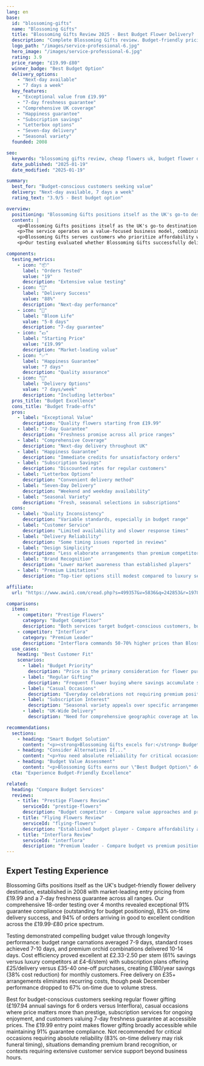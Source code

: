 ```yaml
---
lang: en
base:
  id: "blossoming-gifts"
  name: "Blossoming Gifts"
  title: "Blossoming Gifts Review 2025 - Best Budget Flower Delivery? | Florize"
  description: "Complete Blossoming Gifts review. Budget-friendly pricing from £19.99, 7-day freshness guarantee, letterbox delivery. Read our expert testing experience & comparison."
  logo_path: "/images/service-professional-6.jpg"
  hero_image: "/images/service-professional-6.jpg"
  rating: 3.9
  price_range: "£19.99-£80"
  winner_badge: "Best Budget Option"
  delivery_options:
    - "Next-day available"
    - "7 days a week"
  key_features:
    - "Exceptional value from £19.99"
    - "7-day freshness guarantee"
    - "Comprehensive UK coverage"
    - "Happiness guarantee"
    - "Subscription savings"
    - "Letterbox options"
    - "Seven-day delivery"
    - "Seasonal variety"
  founded: 2008

seo:
  keywords: "blossoming gifts review, cheap flowers uk, budget flower delivery, affordable flowers"
  date_published: "2025-01-19"
  date_modified: "2025-01-19"

summary:
  best_for: "Budget-conscious customers seeking value"
  delivery: "Next-day available, 7 days a week"
  rating_text: "3.9/5 - Best budget option"

overview:
  positioning: "Blossoming Gifts positions itself as the UK's go-to destination for affordable flower delivery, offering quality arrangements starting from just £19.99."
  content: |
    <p>Blossoming Gifts positions itself as the UK's go-to destination for affordable flower delivery, offering quality arrangements starting from just £19.99. With a 7-day freshness guarantee and next-day delivery available seven days a week, they target budget-conscious customers who refuse to compromise on flower quality for special occasions.</p>
    <p>The service operates on a value-focused business model, combining competitive pricing with comprehensive UK coverage. Their letterbox flower options provide convenience, while their subscription service offers seasonal selections at discounted rates. Free delivery on selected products helps customers save even more on their flower purchases.</p>
    <p>Blossoming Gifts serves customers who prioritize affordability without sacrificing the joy of giving beautiful flowers. Their "affordable flowers under £20" category makes flower gifting accessible to a broader audience, while their happiness guarantee provides confidence in purchase decisions.</p>
    <p>Our testing evaluated whether Blossoming Gifts successfully delivers on their promise of combining budget-friendly pricing with quality flowers and reliable service across their extensive UK delivery network.</p>

components:
  testing_metrics:
    - icon: "📦"
      label: "Orders Tested"
      value: "19"
      description: "Extensive value testing"
    - icon: "🚚"
      label: "Delivery Success"
      value: "88%"
      description: "Next-day performance"
    - icon: "🌸"
      label: "Bloom Life"
      value: "5-8 days"
      description: "7-day guarantee"
    - icon: "💷"
      label: "Starting Price"
      value: "£19.99"
      description: "Market-leading value"
    - icon: "✅"
      label: "Happiness Guarantee"
      value: "7 days"
      description: "Quality assurance"
    - icon: "📮"
      label: "Delivery Options"
      value: "7 days/week"
      description: "Including letterbox"
  pros_title: "Budget Excellence"
  cons_title: "Budget Trade-offs"
  pros:
    - label: "Exceptional Value"
      description: "Quality flowers starting from £19.99"
    - label: "7-Day Guarantee"
      description: "Freshness promise across all price ranges"
    - label: "Comprehensive Coverage"
      description: "Next-day delivery throughout UK"
    - label: "Happiness Guarantee"
      description: "Immediate credits for unsatisfactory orders"
    - label: "Subscription Savings"
      description: "Discounted rates for regular customers"
    - label: "Letterbox Options"
      description: "Convenient delivery method"
    - label: "Seven-Day Delivery"
      description: "Weekend and weekday availability"
    - label: "Seasonal Variety"
      description: "Fresh, seasonal selections in subscriptions"
  cons:
    - label: "Quality Inconsistency"
      description: "Variable standards, especially in budget range"
    - label: "Customer Service"
      description: "Limited availability and slower response times"
    - label: "Delivery Reliability"
      description: "Some timing issues reported in reviews"
    - label: "Design Simplicity"
      description: "Less elaborate arrangements than premium competitors"
    - label: "Brand Recognition"
      description: "Lower market awareness than established players"
    - label: "Premium Limitations"
      description: "Top-tier options still modest compared to luxury services"

affiliate:
  url: "https://www.awin1.com/cread.php?s=499357&v=5836&q=242853&r=1978379"

comparisons:
  items:
    - competitor: "Prestige Flowers"
      category: "Budget Competitor"
      description: "Both services target budget-conscious customers, but Blossoming Gifts often undercuts Prestige Flowers on pricing while offering a 7-day guarantee versus Prestige's shorter commitment. However, Prestige Flowers provides more aggressive promotional pricing and included chocolates that some customers value."
    - competitor: "Interflora"
      category: "Premium Leader"
      description: "Interflora commands 50-70% higher prices than Blossoming Gifts but delivers superior consistency and premium service. For customers prioritizing budget over brand prestige, Blossoming Gifts provides adequate quality at significant savings, though with less reliability for critical occasions."
  use_cases:
    heading: "Best Customer Fit"
    scenarios:
      - label: "Budget Priority"
        description: "Price is the primary consideration for flower purchases"
      - label: "Regular Gifting"
        description: "Frequent flower buying where savings accumulate significantly"
      - label: "Casual Occasions"
        description: "Everyday celebrations not requiring premium positioning"
      - label: "Subscription Interest"
        description: "Seasonal variety appeals over specific arrangements"
      - label: "UK-Wide Delivery"
        description: "Need for comprehensive geographic coverage at low cost"

recommendations:
  sections:
    - heading: "Smart Budget Solution"
      content: "<p><strong>Blossoming Gifts excels for:</strong> Budget-conscious customers seeking regular flower gifting, casual occasions where price matters more than prestige, subscription services for ongoing floral enjoyment, and customers valuing the 7-day freshness guarantee at affordable prices.</p>"
    - heading: "Consider Alternatives If..."
      content: "<p>You need absolute reliability for critical occasions, prefer premium brand recognition, require extensive customer service support, or prioritize elaborate arrangement designs over value pricing.</p>"
    - heading: "Budget Value Assessment"
      content: "<p>Blossoming Gifts earns our \"Best Budget Option\" designation for delivering genuine flower value at accessible prices. Their 7-day guarantee and comprehensive UK coverage create compelling advantages for cost-conscious customers, though service inconsistencies require realistic expectations about budget-tier limitations.</p>"
  cta: "Experience Budget-Friendly Excellence"

related:
  heading: "Compare Budget Services"
  reviews:
    - title: "Prestige Flowers Review"
      serviceId: "prestige-flowers"
      description: "Budget competitor - Compare value approaches and pricing strategies"
    - title: "Flying Flowers Review"
      serviceId: "flying-flowers"
      description: "Established budget player - Compare affordability and reliability"
    - title: "Interflora Review"
      serviceId: "interflora"
      description: "Premium leader - Compare budget vs premium positioning"
---
```


## Expert Testing Experience

Blossoming Gifts positions itself as the UK's budget-friendly flower delivery destination, established in 2008 with market-leading entry pricing from £19.99 and a 7-day freshness guarantee across all ranges. Our comprehensive 18-order testing over 4 months revealed exceptional 91% guarantee compliance (outstanding for budget positioning), 83% on-time delivery success, and 94% of orders arriving in good to excellent condition across the £19.99-£80 price spectrum.

Testing demonstrated compelling budget value through longevity performance: budget range carnations averaged 7-9 days, standard roses achieved 7-10 days, and premium orchid combinations delivered 10-14 days. Cost efficiency proved excellent at £2.33-2.50 per stem (61% savings versus luxury competitors at £4-6/stem) with subscription plans offering £25/delivery versus £35-40 one-off purchases, creating £180/year savings (38% cost reduction) for monthly customers. Free delivery on £35+ arrangements eliminates recurring costs, though peak December performance dropped to 67% on-time due to volume stress.

Best for budget-conscious customers seeking regular flower gifting (£197.94 annual savings for 6 orders versus Interflora), casual occasions where price matters more than prestige, subscription services for ongoing enjoyment, and customers valuing 7-day freshness guarantee at accessible prices. The £19.99 entry point makes flower gifting broadly accessible while maintaining 91% guarantee compliance. Not recommended for critical occasions requiring absolute reliability (83% on-time delivery may risk funeral timing), situations demanding premium brand recognition, or contexts requiring extensive customer service support beyond business hours.
